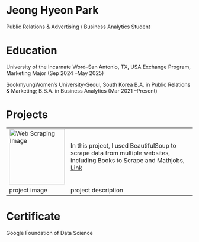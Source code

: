 # Jeong Hyeon Park
Public Relations & Advertising / Business Analytics Student

# Education
University of the Incarnate Word–San Antonio, TX, USA
Exchange Program, Marketing Major (Sep 2024 –May 2025)

SookmyungWomen’s University–Seoul, South Korea
B.A. in Public Relations & Marketing; B.B.A. in Business Analytics (Mar 2021 –Present)


<h1>Projects</h1>
<table>
  <tr>
    <td> <img scr = 'https://github.com/jhyeon23/portfolio/blob/main/request.png' alt = 'Web Scraping Image' width = '150'> </td> 
    <td> In this project, I used BeautifulSoup to scrape data from multiple websites, including Books to Scrape and Mathjobs, <a href = 'https://github.com/jhyeon23/webscraping'> Link</a> </td>
  </tr>
  <tr>
    <td> project image </td> <td>project description</td>
  </tr>
</table>

# Certificate
Google Foundation of Data Science
